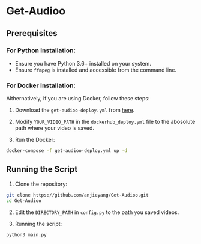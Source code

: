 # Get-Audioo

## Prerequisites

### For Python Installation:

- Ensure you have Python 3.6+ installed on your system.
- Ensure `ffmpeg` is installed and accessible from the command line.

### For Docker Installation:

Althernatively, if you are using Docker, follow these steps:

1. Download the `get-audioo-deploy.yml` from [here](https://drive.google.com/uc?export=download&id=1-wvAxlbW3fxk68BvvtXsAohPYbaAzDmv).

2. Modify `YOUR_VIDEO_PATH` in the `dockerhub_deploy.yml` file to the abosolute path where your video is saved.

3. Run the Docker:

```bash
docker-compose -f get-audioo-deploy.yml up -d
```

## Running the Script

1. Clone the repository:

```bash
git clone https://github.com/anjieyang/Get-Audioo.git
cd Get-Audioo
```

2. Edit the `DIRECTORY_PATH` in `config.py` to the path you saved videos.

3. Running the script:

```bash
python3 main.py
```

